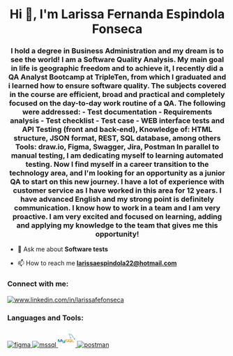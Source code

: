 <h1 align="center">Hi 👋, I'm Larissa Fernanda Espindola Fonseca</h1>
<h3 align="center">I hold a degree in Business Administration and my dream is to see the world! I am a Software Quality Analysis. My main goal in life is geographic freedom and to achieve it, I recently did a QA Analyst Bootcamp at TripleTen, from which I graduated and i learned how to ensure software quality. The subjects covered in the course are efficient, broad and practical and completely focused on the day-to-day work routine of a QA. The following were addressed:
 - Test documentation - Requirements analysis - Test checklist - Test case - WEB interface tests and API Testing (front and back-end), Knowledge of: HTML structure, JSON format, REST, SQL database, among others Tools: draw.io, Figma, Swagger, Jira, Postman In parallel to manual testing, I am dedicating myself to learning automated testing. Now I find myself in a career transition to the technology area, and I'm looking for an opportunity as a junior QA to start on this new journey. I have a lot of experience with customer service as I have worked in this area for 12 years. I have advanced English and my strong point is definitely communication. I know how to work in a team and I am very proactive. I am very excited and focused on learning, adding and applying my knowledge to the team that gives me this opportunity!</h3>

- 💬 Ask me about **Software tests**

- 📫 How to reach me **larissaespindola22@hotmail.com**

<h3 align="left">Connect with me:</h3>
<p align="left">
<a href="https://www.linkedin.com/in/larissafefonseca/" target="blank"><img align="center" src="https://raw.githubusercontent.com/rahuldkjain/github-profile-readme-generator/master/src/images/icons/Social/linked-in-alt.svg" alt="www.linkedin.com/in/larissafefonseca" height="30" width="40" /></a>
</p>

<h3 align="left">Languages and Tools:</h3>
<p align="left"> <a href="https://www.figma.com/" target="_blank" rel="noreferrer"> <img src="https://www.vectorlogo.zone/logos/figma/figma-icon.svg" alt="figma" width="40" height="40"/> </a> <a href="https://www.microsoft.com/en-us/sql-server" target="_blank" rel="noreferrer"> <img src="https://www.svgrepo.com/show/303229/microsoft-sql-server-logo.svg" alt="mssql" width="40" height="40"/> </a> <a href="https://www.mysql.com/" target="_blank" rel="noreferrer"> <img src="https://raw.githubusercontent.com/devicons/devicon/master/icons/mysql/mysql-original-wordmark.svg" alt="mysql" width="40" height="40"/> </a> <a href="https://postman.com" target="_blank" rel="noreferrer"> <img src="https://www.vectorlogo.zone/logos/getpostman/getpostman-icon.svg" alt="postman" width="40" height="40"/> </a> </p>
